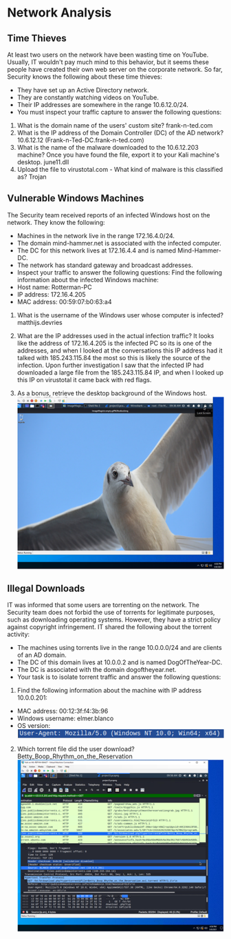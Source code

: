 # Network Analysis

## Time Thieves

At least two users on the network have been wasting time on YouTube. Usually, IT wouldn't pay much mind to this behavior, but it seems these people have created their own web server on the corporate network. So far, Security knows the following about these time thieves:
-	They have set up an Active Directory network.
-	They are constantly watching videos on YouTube.
-	Their IP addresses are somewhere in the range 10.6.12.0/24.
-	You must inspect your traffic capture to answer the following questions:
1.	What is the domain name of the users' custom site?
    frank-n-ted.com
2.	What is the IP address of the Domain Controller (DC) of the AD network?
	10.6.12.12 (Frank-n-Ted-DC.frank-n-ted.com)
3.	What is the name of the malware downloaded to the 10.6.12.203 machine? Once you have found the file, export it to your Kali machine's desktop.
	june11.dll
4.	Upload the file to virustotal.com - What kind of malware is this classified as?
		Trojan

## Vulnerable Windows Machines

The Security team received reports of an infected Windows host on the network. They know the following:
-	Machines in the network live in the range 172.16.4.0/24.
-	The domain mind-hammer.net is associated with the infected computer.
-	The DC for this network lives at 172.16.4.4 and is named Mind-Hammer-DC.
-	The network has standard gateway and broadcast addresses.
-	Inspect your traffic to answer the following questions:
Find the following information about the infected Windows machine:
-	Host name: Rotterman-PC
-	IP address: 172.16.4.205
-	MAC address: 00:59:07:b0:63:a4

1.	What is the username of the Windows user whose computer is infected?
	matthijs.devries
2.	What are the IP addresses used in the actual infection traffic?
    It looks like the address of 172.16.4.205 is the infected PC so its is one of the addresses, and when I looked at the conversations this IP address had it talked with 185.243.115.84 the most so this is likely the source of the infection.  Upon further investigation I saw that the infected IP had downloaded a large file from the 185.243.115.84 IP, and when I looked up this IP on virustotal it came back with red flags.

3.	As a bonus, retrieve the desktop background of the Windows host.
    ![](2021-05-11-17-17-13.png)

## Illegal Downloads

IT was informed that some users are torrenting on the network. The Security team does not forbid the use of torrents for legitimate purposes, such as downloading operating systems. However, they have a strict policy against copyright infringement.
IT shared the following about the torrent activity:
-	The machines using torrents live in the range 10.0.0.0/24 and are clients of an AD domain.
-	The DC of this domain lives at 10.0.0.2 and is named DogOfTheYear-DC.
-	The DC is associated with the domain dogoftheyear.net.
-	Your task is to isolate torrent traffic and answer the following questions:
1.	Find the following information about the machine with IP address 10.0.0.201:
-	MAC address: 00:12:3f:f4:3b:96
-	Windows username: elmer.blanco
-	OS version: ![](2021-05-11-17-16-35.png)

2.  Which torrent file did the user download?
    Betty_Boop_Rhythm_on_the_Reservation
    ![](2021-05-11-17-15-59.png)